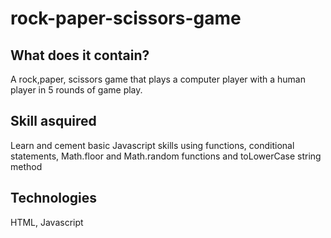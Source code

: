 # rock-paper-scissors-game

## What does it contain?

A rock,paper, scissors game that plays a computer player with a human player in 5 rounds of game play.

## Skill asquired

Learn and cement basic Javascript skills using functions, conditional statements, Math.floor and Math.random functions and toLowerCase string method

## Technologies

HTML, Javascript
